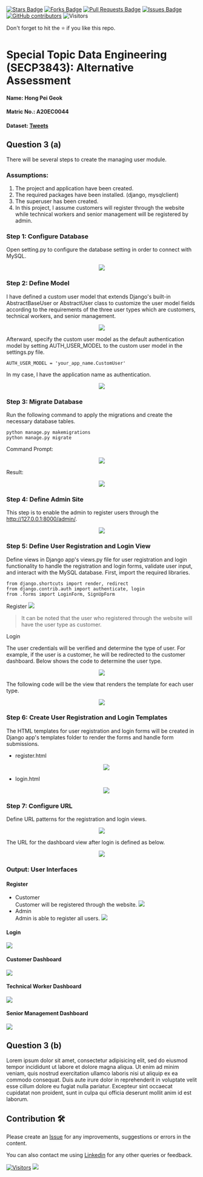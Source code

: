 <a href="https://github.com/drshahizan/SECP3843/stargazers"><img src="https://img.shields.io/github/stars/drshahizan/SECP3843" alt="Stars Badge"/></a>
<a href="https://github.com/drshahizan/SECP3843/network/members"><img src="https://img.shields.io/github/forks/drshahizan/SECP3843" alt="Forks Badge"/></a>
<a href="https://github.com/drshahizan/SECP3843/pulls"><img src="https://img.shields.io/github/issues-pr/drshahizan/SECP3843" alt="Pull Requests Badge"/></a>
<a href="https://github.com/drshahizan/SECP3843/issues"><img src="https://img.shields.io/github/issues/drshahizan/SECP3843" alt="Issues Badge"/></a>
<a href="https://github.com/drshahizan/SECP3843/graphs/contributors"><img alt="GitHub contributors" src="https://img.shields.io/github/contributors/drshahizan/SECP3843?color=2b9348"></a>
![Visitors](https://api.visitorbadge.io/api/visitors?path=https%3A%2F%2Fgithub.com%2Fdrshahizan%2FSECP3843&labelColor=%23d9e3f0&countColor=%23697689&style=flat)

Don't forget to hit the :star: if you like this repo.

# Special Topic Data Engineering (SECP3843): Alternative Assessment

#### Name: Hong Pei Geok
#### Matric No.: A20EC0044
#### Dataset: <a href="https://github.com/drshahizan/dataset/tree/main/mongodb/06-tweets" >Tweets</a>

## Question 3 (a)
There will be several steps to create the managing user module.
### Assumptions:
1. The project and application have been created.
2. The required packages have been installed. (django, mysqlclient)
3. The superuser has been created.
4. In this project, I assume customers will register through the website while technical workers and senior management will be registered by admin.

### Step 1: Configure Database
Open setting.py to configure the database setting in order to connect with MySQL.
<p align="center">
  <img  src="./files/images/mysql.png"></img>
</p>

### Step 2: Define Model
I have defined a custom user model that extends Django's built-in AbstractBaseUser or AbstractUser class to customize the user model fields according to the requirements of the three user types which are customers, technical workers, and senior management.
<p align="center">
  <img  src="./files/images/model.png"></img>
</p>

Afterward, specify the custom user model as the default authentication model by setting AUTH_USER_MODEL to the custom user model in the settings.py file.
```
AUTH_USER_MODEL = 'your_app_name.CustomUser'
```
In my case, I have the application name as authentication.

<p align="center">
  <img  src="./files/images/aut.png"></img>
</p>

### Step 3: Migrate Database
Run the following command to apply the migrations and create the necessary database tables.
```
python manage.py makemigrations
python manage.py migrate
```
Command Prompt:
<p align="center">
  <img  src="./files/images/migrate.png"></img>
</p>

Result:
<p align="center">
  <img  src="./files/images/migrateresult.png"></img>
</p>

### Step 4: Define Admin Site
This step is to enable the admin to register users through the http://127.0.0.1:8000/admin/. 
<p align="center">
  <img  src="./files/images/admin.png"></img>
</p>

### Step 5: Define User Registration and Login View
Define views in Django app's views.py file for user registration and login functionality to handle the registration and login forms, validate user input, and interact with the MySQL database.
First, import the required libraries.
```
from django.shortcuts import render, redirect
from django.contrib.auth import authenticate, login
from .forms import LoginForm, SignUpForm
```

Register
  <img  src="./files/images/registerview.png"></img>
  > It can be noted that the user who registered through the website will have the user type as customer.

Login

The user credentials will be verified and determine the type of user. For example, if the user is a customer, he will be redirected to the customer dashboard. Below shows the code to determine the user type. 
<p align="center">
  <img  src="./files/images/loginview.png"></img>
</p>

The following code will be the view that renders the template for each user type. 
<p align="center">
  <img  src="./files/images/redirectview.png"></img>
</p>


### Step 6: Create User Registration and Login Templates
The HTML templates for user registration and login forms will be created in Django app's templates folder to render the forms and handle form submissions.
- register.html
  <p align="center">
    <img  src="./files/images/registertemplate.png"></img>
  </p>
- login.html
  <p align="center">
    <img  src="./files/images/logintemplate.png"></img>
  </p>


### Step 7: Configure URL

Define URL patterns for the registration and login views.
<p align="center">
  <img  src="./files/images/url.png"></img>
</p>

The URL for the dashboard view after login is defined as below.
<p align="center">
  <img  src="./files/images/url2.png"></img>
</p>

### Output: User Interfaces
#### Register
- Customer <br>
  Customer will be registered through the website.
  <img  src="./files/images/customerregister.png"></img>
- Admin <br>
  Admin is able to register all users.
  <img  src="./files/images/adminsite.png"></img>
#### Login
  <img  src="./files/images/login.png"></img>
  
#### Customer Dashboard
<img  src="./files/images/customer.png"></img>

#### Technical Worker Dashboard
<img  src="./files/images/technical.png"></img>

#### Senior Management Dashboard
<img  src="./files/images/senior.png"></img>


## Question 3 (b)
Lorem ipsum dolor sit amet, consectetur adipisicing elit, sed do eiusmod tempor incididunt ut labore et dolore magna aliqua. Ut enim ad minim veniam, quis nostrud exercitation ullamco laboris nisi ut aliquip ex ea commodo consequat. Duis aute irure dolor in reprehenderit in voluptate velit esse cillum dolore eu fugiat nulla pariatur. Excepteur sint occaecat cupidatat non proident, sunt in culpa qui officia deserunt mollit anim id est laborum.

## Contribution 🛠️
Please create an [Issue](https://github.com/drshahizan/special-topic-data-engineering/issues) for any improvements, suggestions or errors in the content.

You can also contact me using [Linkedin](https://www.linkedin.com/in/drshahizan/) for any other queries or feedback.

[![Visitors](https://api.visitorbadge.io/api/visitors?path=https%3A%2F%2Fgithub.com%2Fdrshahizan&labelColor=%23697689&countColor=%23555555&style=plastic)](https://visitorbadge.io/status?path=https%3A%2F%2Fgithub.com%2Fdrshahizan)
![](https://hit.yhype.me/github/profile?user_id=81284918)



